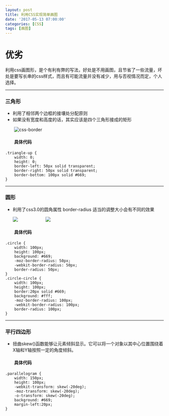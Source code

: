 ```yaml
---
layout: post
title: 利用CSS实现简单画图
date: '2017-05-13 07:00:00'
categories: [CSS]
tags: [画图]
---
```


# 优劣
利用css画图形，是个有利有弊的写法，好处是不用画图，且节省了一些流量，坏处是要写长串的css样式，而且有可能流量并没有减少，用与否视情况而定，个人选择。

---
### 三角形
*  利用了相邻两个边框的接壤处分配原则
*  如果没有宽度和高度的话，其实应该是四个三角形接成的矩形 
  
&emsp;&emsp;![css-border]({{site.baseurl}}/assets/images/2017/d_1.jpg)
  
#### &emsp;&emsp;具体代码
    
    .triangle-up { 
        width: 0; 
        height: 0; 
        border-left: 50px solid transparent; 
        border-right: 50px solid transparent;
        border-bottom: 100px solid #669; 
    }

---
### 圆形
* 利用了css3.0的圆角属性 border-radius 适当的调整大小会有不同的效果

  ![]({{site.baseurl}}/assets/images/2017/d_2.jpg)&emsp;&emsp;&emsp;&emsp;&emsp;&emsp;
  ![]({{site.baseurl}}/assets/images/2017/d_3.jpg)

#### &emsp;&emsp;具体代码
    .circle {
        width: 100px; 
        height: 100px; 
        background: #669; 
        -moz-border-radius: 50px; 
        -webkit-border-radius: 50px; 
        border-radius: 50px; 
    }
    .circle-circle { 
        width: 100px; 
        height: 100px; 
        border:20px solid #669;
        background: #fff; 
        -moz-border-radius: 100px; 
        -webkit-border-radius: 100px; 
        border-radius: 100px; 
    }

---
### 平行四边形
* 扭曲skew()函数能够让元素倾斜显示。它可以将一个对象以其中心位置围绕着X轴和Y轴按照一定的角度倾斜。

#### &emsp;&emsp;具体代码
    .parallelogram { 
        width: 150px; 
        height: 100px; 
        -webkit-transform: skew(-20deg); 
        -moz-transform: skew(-20deg); 
        -o-transform: skew(-20deg); 
        background: #669;
        margin-left:20px; 
    }
